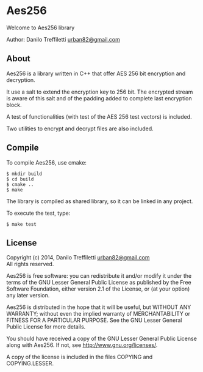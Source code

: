 # Aes256

Welcome to Aes256 library

Author: Danilo Treffiletti <urban82@gmail.com>

## About

Aes256 is a library written in C++ that offer AES 256 bit encryption
and decryption.

It use a salt to extend the encryption key to 256 bit. The encrypted
stream is aware of this salt and of the padding added to complete last
encryption block.

A test of functionalities (with test of the AES 256 test vectors) is
included.

Two utilities to encrypt and decrypt files are also included.


## Compile

To compile Aes256, use cmake:

```shell
$ mkdir build
$ cd build
$ cmake ..
$ make
```

The library is compiled as shared library, so it can be linked in any
project.

To execute the test, type:

```shell
$ make test
```

## License

Copyright (c) 2014, Danilo Treffiletti <urban82@gmail.com>  
All rights reserved.

Aes256 is free software: you can redistribute it and/or modify
it under the terms of the GNU Lesser General Public License as
published by the Free Software Foundation, either version 2.1
of the License, or (at your option) any later version.

Aes256 is distributed in the hope that it will be useful,
but WITHOUT ANY WARRANTY; without even the implied warranty of
MERCHANTABILITY or FITNESS FOR A PARTICULAR PURPOSE. See the
GNU Lesser General Public License for more details.

You should have received a copy of the GNU Lesser General Public
License along with Aes256.
If not, see <http://www.gnu.org/licenses/>.

A copy of the license is included in the files COPYING and COPYING.LESSER.
